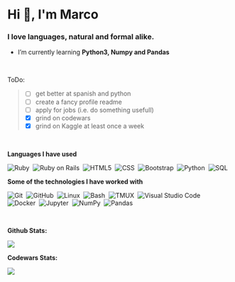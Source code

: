 <h1 align="left">Hi 👋, I'm Marco</h1>

<h3 align="left">I love languages, natural and formal alike.</h3>

- I’m currently learning **Python3, Numpy and Pandas**

<BR>

ToDo:
> - [ ] get better at spanish and python
> - [ ] create a fancy profile readme
> - [ ] apply for jobs (i.e. do something usefull)
> - [x] grind on codewars
> - [x] grind on Kaggle at least once a week

<!-- > - [x] create a short description -->
<!-- > - [x] clean up profile -->

<BR>

**Languages I have used**
<p align="center">

![Ruby](https://img.shields.io/badge/Ruby-CC342D?style=flat&logo=ruby&Color=white)&nbsp;
![Ruby on Rails](https://img.shields.io/badge/Ruby_on_Rails-CC0000?style=flat&logo=ruby-on-rails&Color=white)&nbsp;
![HTML5](https://img.shields.io/badge/-HTML5-333333?style=flat&logo=HTML5)&nbsp;
![CSS](https://img.shields.io/badge/-CSS-333333?style=flat&logo=CSS3&logoColor=1572B6)&nbsp;
![Bootstrap](https://img.shields.io/badge/-Bootstrap-333333?style=flat&logo=bootstrap&logoColor=563D7C)&nbsp;
![Python](https://img.shields.io/badge/Python-FFD43B?style=flat&logo=python&logoColor=blue)&nbsp;
![SQL](https://img.shields.io/badge/PostgreSQL-316192?style=flat&logo&logo=postgresql&logoColor=white)&nbsp;

**Some of the technologies I have worked with**

![Git](https://img.shields.io/badge/-Git-333333?style=flat&logo=git)&nbsp;
![GitHub](https://img.shields.io/badge/-GitHub-333333?style=flat&logo=github)&nbsp;
![Linux](https://img.shields.io/badge/-Linux-333333?style=flat&logo=linux&logoColor=FCC624)&nbsp;
![Bash](https://img.shields.io/badge/GNU%20Bash-4EAA25?flat&logo=GNU%20Bash&logoColor=white)&nbsp;
![TMUX](https://img.shields.io/badge/tmux-1BB91F?flat&logo=tmux&logoColor=white)&nbsp;
![Visual Studio Code](https://img.shields.io/badge/-Visual%20Studio%20Code-333333?style=flat&logo=visual-studio-code&logoColor=007ACC)&nbsp;
![Docker](https://img.shields.io/badge/Docker-2496ED?style=flat&logo=docker&logoColor=white)&nbsp;
![Jupyter](https://img.shields.io/badge/Jupyter-F37626.svg?&flat&logo=Jupyter&logoColor=white)&nbsp;
![NumPy](https://img.shields.io/badge/Numpy-777BB4?style=flat&logo=numpy&logoColor=white)&nbsp;
![Pandas](https://img.shields.io/badge/Pandas-2C2D72?style=flat&logo=pandas&logoColor=white)&nbsp;


</p>

<BR>

<p align="center">

  **Github Stats:**

  <img src="https://github-readme-stats.vercel.app/api?username=ma-fox&hide=stars&show_icons=true&count_private=true&theme=dracula&line_height=32">
  <!-- <img src="https://github-readme-stats.vercel.app/api/top-langs/?username=ma-fox&show_icons=true&count_private=true&theme=dracula"> -->

  <BR>

  **Codewars Stats:**

  <img src="https://www.codewars.com/users/ma-fox/badges/large">
</p>
